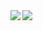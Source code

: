 <a href= "https://github.com/anuraghazra/github-readme-stats">
  <img align="left" src="https://github-readme-stats.vercel.app/api?username=alexadastra&count_private=true&include_all_commits=true&show_icons=true&hide=contribs&theme=github_dark&line_height=40&card_width=400px" />
</a>
<a href="https://github.com/anuraghazra/github-readme-stats">
 <img align="left" src="https://github-readme-stats.vercel.app/api/top-langs/?username=alexadastra&layout=default&hide=makefile,dockerfile,mustache,mako&theme=github_dark&line_height=27&card_width=400px" />
</a>